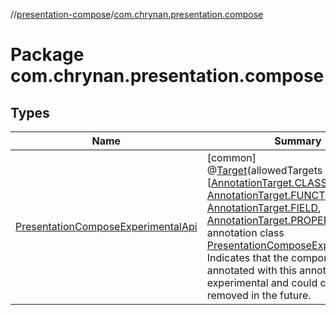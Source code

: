 //[presentation-compose](../../index.md)/[com.chrynan.presentation.compose](index.md)

# Package com.chrynan.presentation.compose

## Types

| Name | Summary |
|---|---|
| [PresentationComposeExperimentalApi](-presentation-compose-experimental-api/index.md) | [common]<br>@[Target](https://kotlinlang.org/api/latest/jvm/stdlib/kotlin.annotation/-target/index.html)(allowedTargets = [[AnnotationTarget.CLASS](https://kotlinlang.org/api/latest/jvm/stdlib/kotlin.annotation/-annotation-target/-c-l-a-s-s/index.html), [AnnotationTarget.FUNCTION](https://kotlinlang.org/api/latest/jvm/stdlib/kotlin.annotation/-annotation-target/-f-u-n-c-t-i-o-n/index.html), [AnnotationTarget.FIELD](https://kotlinlang.org/api/latest/jvm/stdlib/kotlin.annotation/-annotation-target/-f-i-e-l-d/index.html), [AnnotationTarget.PROPERTY](https://kotlinlang.org/api/latest/jvm/stdlib/kotlin.annotation/-annotation-target/-p-r-o-p-e-r-t-y/index.html)])<br>annotation class [PresentationComposeExperimentalApi](-presentation-compose-experimental-api/index.md)<br>Indicates that the component annotated with this annotation is experimental and could change or be removed in the future. |
